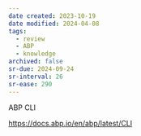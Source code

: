 ```yaml
---
date created: 2023-10-19
date modified: 2024-04-08
tags:
  - review
  - ABP
  - knowledge
archived: false
sr-due: 2024-09-24
sr-interval: 26
sr-ease: 290
---
```

ABP CLI

https://docs.abp.io/en/abp/latest/CLI 
